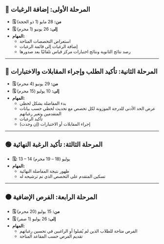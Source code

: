 ## 🔴 المرحلة الأولى: إضافة الرغبات
- **🗓 من:** 28 مايو (1 ذو الحجة)  
- **🗓 إلى:** 26 يونيو (1 محرم)  
- **المهام:**  
  - استعراض التخصصات المتاحة  
  - إضافة الرغبات إلى قائمة الرغبات  
  - رصد نتائج الثانوية ونتائج اختبارات مركز قياس تلقائيًا بعد صدورها  

---

## 🔵 المرحلة الثانية: تأكيد الطلب وإجراء المقابلات والاختبارات
- **🗓 من:** 29 يونيو (4 محرم)  
- **🗓 إلى:** 10 يوليو (15 محرم)  
- **المهام:**  
  - بدء المفاضلة بشكل لحظي  
  - عرض الحد الأدنى للدرجة الموزونة لكل تخصص مع تحديث لحظي حسب بيانات المتقدمين وتغير رغباتهم  
  - تأكيد الرغبات  
  - إجراء المقابلات أو الاختبارات (إن وجدت)  

---

## 🟢 المرحلة الثالثة: تأكيد الرغبة النهائية
- **🗓:** 13 – 14 يوليو (18 – 19 محرم)  
- **المهام:**  
  - ظهور نتيجة المفاضلة النهائية  
  - تسكين المتقدم على التخصص الذي تم ترشيحه له  

---

## ⚫️ المرحلة الرابعة: الفرص الإضافية
- **🗓 من:** 15 يوليو (20 محرم)  
- **🗓 إلى:** 26 يوليو (1 صفر)  
- **المهام:**  
  - الفرص متاحة للطلاب الذين لم يُقبلوا أو الراغبين في تحسين رغباتهم  
  - تقديم الفرص حسب المقاعد المتاحة  
